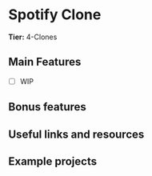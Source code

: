 # Spotify Clone

**Tier:** 4-Clones

## Main Features

-   [ ] WIP

## Bonus features

## Useful links and resources

## Example projects
